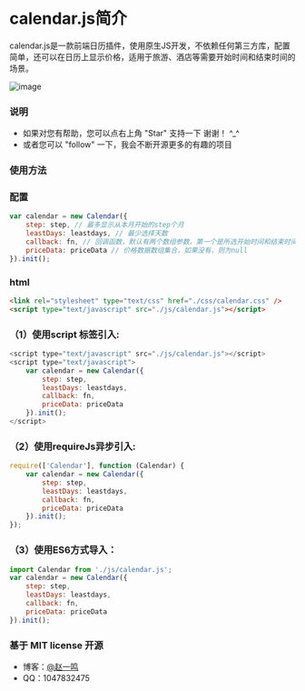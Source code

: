 # calendar.js简介

calendar.js是一款前端日历插件，使用原生JS开发，不依赖任何第三方库，配置简单，还可以在日历上显示价格，适用于旅游、酒店等需要开始时间和结束时间的场景。

![image](https://github.com/zymseo/calendar/blob/master/images/calendar.png)

### 说明 
- 如果对您有帮助，您可以点右上角 "Star" 支持一下 谢谢！ ^_^
- 或者您可以 "follow" 一下，我会不断开源更多的有趣的项目

### 使用方法

### 配置
``` javascript
var calendar = new Calendar({
	step: step, // 最多显示从本月开始的step个月
	leastDays: leastdays, // 最少选择天数
	callback: fn, // 回调函数，默认有两个数组参数，第一个是所选开始时间和结束时间，第二个是开始时间和结束时间对应的element索引
	priceData: priceData // 价格数据数组集合，如果没有，则为null
}).init();
```

### html

``` html
<link rel="stylesheet" type="text/css" href="./css/calendar.css" />
<script type="text/javascript" src="./js/calendar.js"></script>
```

### （1）使用script 标签引入:

``` javascript
<script type="text/javascript" src="./js/calendar.js"></script>
<script type="text/javascript">
	var calendar = new Calendar({
		step: step,
		leastDays: leastdays,
		callback: fn,
		priceData: priceData
	}).init();
</script>
```
### （2）使用requireJs异步引入:
``` javascript
require(['Calendar'], function (Calendar) {
	var calendar = new Calendar({
		step: step,
		leastDays: leastdays,
		callback: fn,
		priceData: priceData
	}).init();
});
```
### （3）使用ES6方式导入：
``` javascript
import Calendar from './js/calendar.js';
var calendar = new Calendar({
	step: step,
	leastDays: leastdays,
	callback: fn,
	priceData: priceData
}).init();
```
### 基于 MIT license 开源
- 博客：[@赵一鸣](http://www.zymseo.com)
- QQ：1047832475
